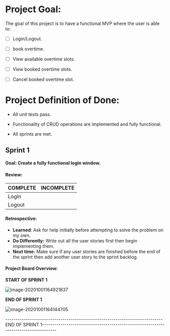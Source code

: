 # Project Goal:  

The goal of this project is to have a functional MVP where the user is able to:

- [ ] Login/Logout.

- [ ] book overtime.
- [ ] View available overtime slots.
- [ ] View booked overtime slots.
- [ ] Cancel booked overtime slot. 

# Project Definition of Done:

* All unit tests pass.
* Functionality of CRUD operations are implemented and fully functional.

* All sprints are met.



## Sprint 1

#### Goal: Create a fully functional login window.

#### Review: 

| COMPLETE | INCOMPLETE |
| :------- | ---------- |
| Login    |            |
| Logout   |            |

#### Retrospective:

* **Learned**: Ask for help initially before attempting to solve the problem on my own.
* **Do Differently:** Write out all the user stories first then begin implementing them.
* **Next time:** Make sure if any user stories are finished before the end of the sprint then add another user story to the sprint backlog.

#### Project Board Overview:

**START OF SPRINT 1**

![image-20201001164921837](C:\Users\d4w00\AppData\Roaming\Typora\typora-user-images\image-20201001164921837.png)

**END OF SPRINT 1**

![image-20201001164144705](C:\Users\d4w00\AppData\Roaming\Typora\typora-user-images\image-20201001164144705.png)

-----------------------------------------------------------------------------END OF SPRINT 1-------------------------------------------------------------------------------------


